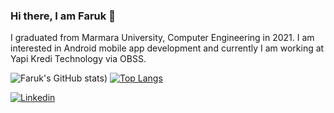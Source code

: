 ### Hi there, I am Faruk 👋

I graduated from Marmara University, Computer Engineering in 2021.
I am interested in Android mobile app development and currently I am working at Yapi Kredi Technology via OBSS.

![Faruk's GitHub stats](https://github-readme-stats.vercel.app/api?username=farukcolak53&show_icons=true&theme=dracula&count_private=true))
[![Top Langs](https://github-readme-stats.vercel.app/api/top-langs/?username=farukcolak53&layout=compact&theme=dracula&count_private=true)](https://github.com/farukcolak53/farukcolak53)

[![Linkedin](https://img.shields.io/badge/linked-in-369?style=flat-square&logo=linkedin&logoColor=white&color=blue)](https://www.linkedin.com/in/ahmetfarukcolak/)

<!--
**farukcolak53/farukcolak53** is a ✨ _special_ ✨ repository because its `README.md` (this file) appears on your GitHub profile.
-->

